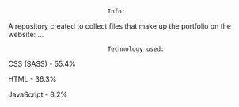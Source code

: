 								Info:
A repository created to collect files that make up the portfolio on the website: ...

								Technology used:
                
CSS (SASS) - 55.4%

HTML - 36.3%

JavaScript - 8.2%
